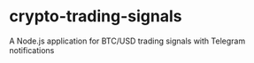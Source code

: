 # crypto-trading-signals
A Node.js application for BTC/USD trading signals with Telegram notifications

